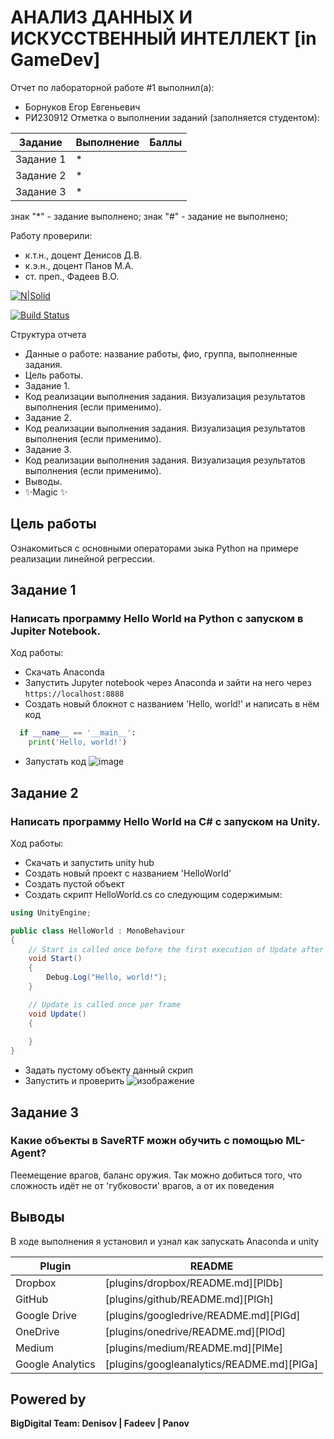 # АНАЛИЗ ДАННЫХ И ИСКУССТВЕННЫЙ ИНТЕЛЛЕКТ [in GameDev]
Отчет по лабораторной работе #1 выполнил(а):
- Борнуков Егор Евгеньевич
- РИ230912
Отметка о выполнении заданий (заполняется студентом):

| Задание | Выполнение | Баллы |
| ------ | ------ | ------ |
| Задание 1 | * |    |
| Задание 2 | * |    |
| Задание 3 | * |    |

знак "*" - задание выполнено; знак "#" - задание не выполнено;

Работу проверили:
- к.т.н., доцент Денисов Д.В.
- к.э.н., доцент Панов М.А.
- ст. преп., Фадеев В.О.

[![N|Solid](https://cldup.com/dTxpPi9lDf.thumb.png)](https://nodesource.com/products/nsolid)

[![Build Status](https://travis-ci.org/joemccann/dillinger.svg?branch=master)](https://travis-ci.org/joemccann/dillinger)

Структура отчета

- Данные о работе: название работы, фио, группа, выполненные задания.
- Цель работы.
- Задание 1.
- Код реализации выполнения задания. Визуализация результатов выполнения (если применимо).
- Задание 2.
- Код реализации выполнения задания. Визуализация результатов выполнения (если применимо).
- Задание 3.
- Код реализации выполнения задания. Визуализация результатов выполнения (если применимо).
- Выводы.
- ✨Magic ✨

## Цель работы
Ознакомиться с основными операторами зыка Python на примере реализации линейной регрессии.

## Задание 1
### Написать программу Hello World на Python с запуском в Jupiter Notebook.
Ход работы:
- Скачать Anaconda
- Запустить Jupyter notebook через Anaconda и зайти на него через ```https://localhost:8888```
- Создать новый блокнот с названием 'Hello, world!' и написать в нём код
```py
  if __name__ == '__main__':
    print('Hello, world!')
```
- Запустать код
  ![image](https://github.com/user-attachments/assets/68c9ef53-7341-4f9a-a8a5-c51d03103e6b)



## Задание 2
### Написать программу Hello World на C# с запуском на Unity.

Ход работы:
- Скачать и запустить unity hub
- Создать новый проект с названием 'HelloWorld'
- Создать пустой объект
- Создать скрипт HelloWorld.cs со следующим содержимым:
```C#
using UnityEngine;

public class HelloWorld : MonoBehaviour
{
    // Start is called once before the first execution of Update after the MonoBehaviour is created
    void Start()
    {
        Debug.Log("Hello, world!");
    }

    // Update is called once per frame
    void Update()
    {
        
    }
}
```
- Задать пустому объекту данный скрип 
- Запустить и проверить
![изображение](https://github.com/user-attachments/assets/5feb3050-8f7d-4200-bc8f-ce8def5773e4)


## Задание 3
### Какие объекты в SaveRTF можн обучить с помощью ML-Agent?

Пеемещение врагов, баланс оружия. Так можно добиться того, что сложность идёт не от 'губковости' врагов, а от их поведения

## Выводы

В ходе выполнения я установил и узнал как запускать Anaconda и unity

| Plugin | README |
| ------ | ------ |
| Dropbox | [plugins/dropbox/README.md][PlDb] |
| GitHub | [plugins/github/README.md][PlGh] |
| Google Drive | [plugins/googledrive/README.md][PlGd] |
| OneDrive | [plugins/onedrive/README.md][PlOd] |
| Medium | [plugins/medium/README.md][PlMe] |
| Google Analytics | [plugins/googleanalytics/README.md][PlGa] |

## Powered by

**BigDigital Team: Denisov | Fadeev | Panov**
